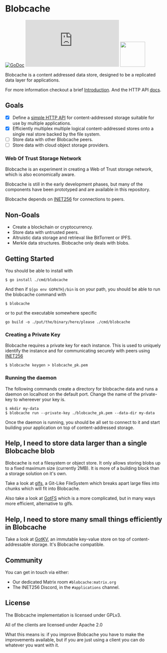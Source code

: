 # Blobcache

[![GoDoc](https://godoc.org/github.com/blobcache/blobcache?status.svg)](http://godoc.org/github.com/blobcache/blobcache)
![Matrix](https://img.shields.io/matrix/blobcache:matrix.org?label=%23blobcache%3Amatrix.org&logo=matrix)
[<img src="https://discord.com/assets/cb48d2a8d4991281d7a6a95d2f58195e.svg" width="80">](https://discord.gg/TWy6aVWJ7f)

Blobcache is a content addressed data store, designed to be a replicated data layer for applications.

For more information checkout a brief [Introduction](./docs/00_Intro.md).
And the HTTP API [docs](./docs/01_Client_API.md).

## Goals
- [x] Define a [simple HTTP API](./docs/01_Client_API.md) for content-addressed storage suitable for use by multiple applications.
- [x] Efficiently multiplex multiple logical content-addressed stores onto a single real store backed by the file system.
- [ ] Store data with other Blobcache peers.
- [ ] Store data with cloud object storage providers.

### Web Of Trust Storage Network
Blobcache is an experiment in creating a Web of Trust storage network, which is also economically aware.

Blobcache is still in the early development phases, but many of the components have been prototyped and are available in this repository.

Blobcache depends on [INET256](https://github.com/inet256/inet256) for connections to peers.

## Non-Goals
- Create a blockchain or cryptocurrency.
- Store data with untrusted peers.
- Altruistic data storage and retrieval like BitTorrent or IPFS.
- Merkle data structures. Blobcache only deals with blobs.

## Getting Started
You should be able to install with
```shell
$ go install ./cmd/blobcache
```

And then if `${go env GOPATH}/bin` is on your path, you should be able to run the blobcache command with
```shell
$ blobcache 
```

or to put the executable somewhere specific
```shell
go build -o ./put/the/binary/here/please ./cmd/blobcache 
```

### Creating a Private Key
Blobcache requires a private key for each instance.
This is used to uniquely identify the instance and for communicating securely with peers using [INET256](https://github.com/inet256/inet256)

```shell
$ blobcache keygen > blobcache_pk.pem
```

### Running the daemon
The following commands create a directory for blobcache data and runs a daemon on localhost on the default port.  Change the name of the private-key to whereever your key is.
```shell
$ mkdir my-data
$ blobcache run --private-key ./blobcache_pk.pem --data-dir my-data
```

Once the daemon is running, you should be all set to connect to it and start building your application on top of content-addressed storage.

## Help, I need to store data larger than a single Blobcache blob
Blobcache is not a filesystem or object store.  It only allows storing blobs up to a fixed maximum size (currently 2MB).
It is more of a building block than a storage solution on it's own.
 
Take a look at [glfs](https://github.com/blobcache/glfs), a Git-Like FileSystem which breaks apart large files into chunks which will fit into Blobcache.

Also take a look at [GotFS](https://github.com/gotvc/got/tree/master/pkg/gotfs) which is a more complicated, but in many ways more efficient, alternative to glfs.

## Help, I need to store many small things efficiently in Blobcache
Take a look at [GotKV](https://github.com/gotvc/got/tree/master/pkg/gotkv), an immutable key-value store on top of content-addressable storage.
It's Blobcache compatible.

## Community
You can get in touch via either:
- Our dedicated Matrix room `#blobcache:matrix.org`
- The INET256 Discord, in the `#applications` channel.

## License
The Blobcache implementation is licensed under GPLv3.

All of the clients are licensed under Apache 2.0

What this means is: if you improve Blobcache you have to make the improvements available, but if you are just using a client you can do whatever you want with it.
